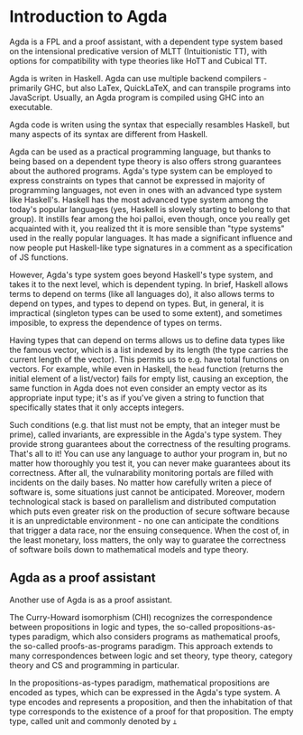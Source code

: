 # Introduction to Agda

Agda is a FPL and a proof assistant, with a dependent type system based on the intensional predicative version of MLTT (Intuitionistic TT), with options for compatibility with type theories like HoTT and Cubical TT.

Agda is writen in Haskell. Agda can use multiple backend compilers - primarily GHC, but also LaTex, QuickLaTeX, and can transpile programs into JavaScript. Usually, an Agda program is compiled using GHC into an executable.

Agda code is writen using the syntax that especially resambles Haskell, but many aspects of its syntax are different from Haskell.

Agda can be used as a practical programming language, but thanks to being based on a dependent type theory is also offers strong guarantees about the authored programs. Agda's type system can be employed to express constraints on types that cannot be expressed in majority of programming languages, not even in ones with an advanced type system like Haskell's. Haskell has the most advanced type system among the today's popular languages (yes, Haskell is slowely starting to belong to that group). It instills fear among the hoi palloi, even though, once you really get acquainted with it, you realized tht it is more sensible than "type systems" used in the really popular languages. It has made a significant influence and now people put Haskell-like type signatures in a comment as a specification of JS functions.

However, Agda's type system goes beyond Haskell's type system, and takes it to the next level, which is dependent typing. In brief, Haskell allows terms to depend on terms (like all languages do), it also allows terms to depend on types, and types to depend on types. But, in general, it is impractical (singleton types can be used to some extent), and sometimes imposible, to express the dependence of types on terms.

Having types that can depend on terms allows us to define data types like the famous vector, which is a list indexed by its length (the type carries the current length of the vector). This permits us to e.g. have total functions on vectors. For example, while even in Haskell, the `head` function (returns the initial element of a list/vector) fails for empty list, causing an exception, the same function in Agda does not even consider an empty vector as its appropriate input type; it's as if you've given a string to function that specifically states that it only accepts integers.

Such conditions (e.g. that list must not be empty, that an integer must be prime), called invariants, are expressible in the Agda's type system. They provide strong guarantees about the correctness of the resulting programs. That's all to it! You can use any language to author your program in, but no matter how thoroughly you test it, you can never make guarantees about its correctness. After all, the vulnarability monitoring portals are filled with incidents on the daily bases. No matter how carefully writen a piece of software is, some situations just cannot be anticipated. Moreover, modern technological stack is based on parallelism and distributed computation which puts even greater risk on the production of secure software because it is an unpredictable environment - no one can anticipate the conditions that trigger a data race, nor the ensuing consequence. When the cost of, in the least monetary, loss matters, the only way to guaratee the correctness of software boils down to mathematical models and type theory.

## Agda as a proof assistant

Another use of Agda is as a proof assistant.

The Curry-Howard isomorphism (CHI) recognizes the correspondence between propositions in logic and types, the so-called propositions-as-types paradigm, which also considers programs as mathematical proofs, the so-called proofs-as-programs paradigm. This approach extends to many correspondences between logic and set theory, type theory, category theory and CS and programming in particular.

In the propositions-as-types paradigm, mathematical propositions are encoded as types, which can be expressed in the Agda's type system. A type encodes and represents a proposition, and then the inhabitation of that type corresponds to the existence of a proof for that proposition. The empty type, called unit and commonly denoted by `⊥` 
